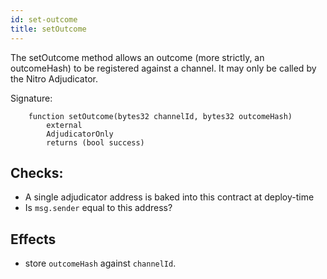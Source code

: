 ```yaml
---
id: set-outcome
title: setOutcome
---
```


The setOutcome method allows an outcome (more strictly, an outcomeHash) to be registered against a channel. It may only be called by the Nitro Adjudicator.

Signature:

```solidity
    function setOutcome(bytes32 channelId, bytes32 outcomeHash)
        external
        AdjudicatorOnly
        returns (bool success)
```

## Checks:

- A single adjudicator address is baked into this contract at deploy-time
- Is `msg.sender` equal to this address?

## Effects

- store `outcomeHash` against `channelId`.
